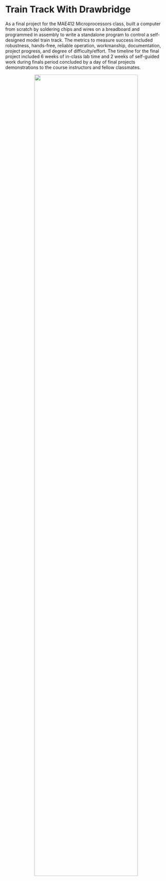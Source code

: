 # Train Track With Drawbridge
As a final project for the MAE412 Microprocessors class, built a computer from scratch by soldering chips and wires on a breadboard and programmed in assembly to write a standalone program to control a self-designed model train track. The metrics to measure success included robustness, hands-free, reliable operation, workmanship, documentation, project progress, and degree of difficulty/effort. The timeline for the final project included 6 weeks of in-class lab time and 2 weeks of self-guided work during finals period concluded by a day of final projects demonstrations to the course instructors and fellow classmates. 
<p align=center>
  <img src="full-projectboard.png" width=80%>
</p>
